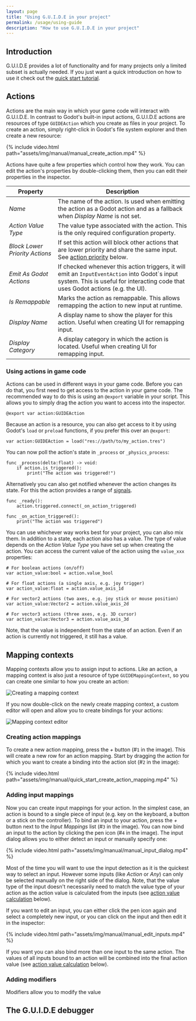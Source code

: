 ```yaml
---
layout: page
title: "Using G.U.I.D.E in your project"
permalink: /usage/using-guide
description: "How to use G.U.I.D.E in your project"
---
```


## Introduction

G.U.I.D.E provides a lot of functionality and for many projects only a limited subset is actually needed. If you just want a quick introduction on how to use it check out the [quick start tutorial]({{site.baseurl}}/quick-start). 

## Actions
Actions are the main way in which your game code will interact with G.U.I.D.E. In contrast to Godot's built-in input actions, G.U.I.D.E actions are resources of type `GUIDEAction` which you create as files in your project. To create an action, simply right-click in Godot's file system explorer and then create a new resource:

{% include video.html path="assets/img/manual/manual_create_action.mp4" %}

Actions have quite a few properties which control how they work. You can edit the action's properties by double-clicking them, then you can edit their properties in the inspector.

| Property                       | Description                                                                                                                                                                        |
|--------------------------------|------------------------------------------------------------------------------------------------------------------------------------------------------------------------------------|
| _Name_                         | The name of the action. Is used when emitting the action as a Godot action and as a fallback when _Display Name_ is not set.                                                       |
| _Action Value Type_            | The value type associated with the action. This is the only required configuration property.                                                                                       |
| _Block Lower Priority Actions_ | If set this action will block other actions that are lower priority and share the same input. See [action priority](#action-priority) below.                                       |
| _Emit As Godot Actions_ | If checked whenever this action triggers, it will emit an `InputEventAction` into Godot`s input system. This is useful for interacting code that uses Godot actions (e.g. the UI). |
| _Is Remappable_ | Marks the action as remappable. This allows remapping the action to new input at runtime.                                                                                          |
| _Display Name_ | A display name to show the player for this action. Useful when creating UI for remapping input.                                                                                    |
| _Display Category_ | A display category in which the action is located. Useful when creating UI for remapping input.                                                                                    |

### Using actions in game code

Actions can be used in different ways in your game code. Before you can do that, you first need to get access to the action in your game code. The recommended way to do this is using an `@export` variable in your script. This allows you to simply drag the action you want to access into the inspector.

```gdscript
@export var action:GUIDEAction 
```

Because an action is a resource, you can also get access to it by using Godot's `load` or `preload` functions, if you prefer this over an `@export`:

```gdscript
var action:GUIDEAction = load("res://path/to/my_action.tres")
```

You can now poll the action's state in `_process` or `_physics_process`:

```gdscript
func _process(delta:float) -> void:
    if action.is_triggered():
        print("The action was triggered!")
```

Alternatively you can also get notified whenever the action changes its state. For this the action provides a range of [signals]({{site.baseurl}}/usage/concepts#action-signals).

```gdscript
func _ready():
    action.triggered.connect(_on_action_triggered)
    
func _on_action_triggered():
    print("The action was triggered")
```

You can use whichever way works best for your project, you can also mix them. In addition to a state, each action also has a value. The type of value depends on the _Action Value Type_ you have set up when creating the action. You can access the current value of the action using the `value_xxx` properties:

```gdscript
# For boolean actions (on/off)
var action_value:bool = action.value_bool

# For float actions (a single axis, e.g. joy trigger)
var action_value:float = action.value_axis_1d

# For vector2 actions (two axes, e.g. joy stick or mouse position)
var action_value:Vector2 = action.value_axis_2d

# For vector3 actions (three axes, e.g. 3D cursor)
var action_value:Vector3 = action.value_axis_3d
```

Note, that the value is independent from the state of an action. Even if an action is currently not triggered, it still has a value. 

## Mapping contexts

Mapping contexts allow you to assign input to actions. Like an action, a mapping context is also just a resource of type `GUIDEMappingContext`, so you can create one similar to how you create an action:

![Creating a mapping context]({{site.baseurl}}/assets/img/manual/quick_start_create_mapping_context.png)


If you now double-click on the newly create mapping context, a custom editor will open and allow you to create bindings for your actions:

![Mapping context editor]({{site.baseurl}}/assets/img/manual/manual_mapping_context_editor.png)

### Creating action mappings

To create a new action mapping, press the _+_ button (#`1` in the image). This will create a new row for an action mapping. Start by dragging the action for which you want to create a binding into the action slot (#`2` in the image):

{% include video.html path="assets/img/manual/quick_start_create_action_mapping.mp4" %}

### Adding input mappings
Now you can create input mappings for your action. In the simplest case, an action is bound to a single piece of input (e.g. key on the keyboard, a button or a stick on the controller). To bind an input to your action, press the _+_ button next to the _Input Mappings_ list (#`3` in the image). You can now bind an input to the action by clicking the pen icon (#`4` in the image). The input dialog allows you to either detect an input or manually specify one:

{% include video.html path="assets/img/manual/manual_input_dialog.mp4" %}

Most of the time you will want to use the input detection as it is the quickest way to select an input. However some inputs (like _Action_ or _Any_) can only be selected manually on the right side of the dialog. Note, that the value type of the input doesn't necessarily need to match the value type of your action as the action value is calculated from the inputs (see [action value calculation](#action-value-calculation) below).

If you want to edit an input, you can either click the pen icon again and select a completely new input, or you can click on the input and then edit it in the inspector:

{% include video.html path="assets/img/manual/manual_edit_inputs.mp4" %}

If you want you can also bind more than one input to the same action. The values of all inputs bound to an action will be combined into the final action value (see [action value calculation](#action-value-calculation) below).

### Adding modifiers

Modifiers allow you to modify the value 



## The G.U.I.D.E debugger